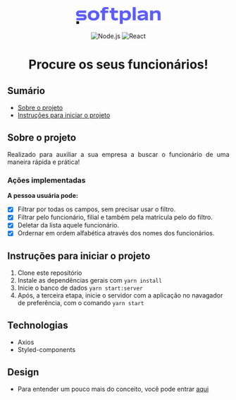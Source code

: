 <p align="center">
  <img alt="logo da softplan" src="src/assets/image/logo-softplan.png" width="200px">
</p>

<p align="center">
  <img src="https://img.shields.io/badge/Node.js-14.17.6-brightgreen" alt="Node.js">
  <img src="https://img.shields.io/badge/React-18.1.0-blue" alt="React">
</p>

<h1 align="center">Procure os seus funcionários!</h1>

## Sumário

- [Sobre o projeto](#sobre-o-projeto)
- [Instruções para iniciar o projeto](#instruções-para-iniciar-o-projeto)

## Sobre o projeto

<p align="justify">Realizado para auxiliar a sua empresa a buscar o funcionário de uma maneira rápida e prática!
  
### Ações implementadas 
  
**A pessoa usuária pode:**  
  
- [X] Filtrar por todas os campos, sem precisar usar o filtro.
- [X] Filtrar pelo funcionário, filial e também pela matrícula pelo do filtro.
- [X] Deletar da lista aquele funcionário.
- [X] Ordernar em ordem alfabética através dos nomes dos funcionários. 
  
</p>

## Instruções para iniciar o projeto

1. Clone este repositório
2. Instale as dependências gerais com `yarn install`
3. Inicie o banco de dados `yarn start:server`
4. Após, a terceira etapa, inicie o servidor com a aplicação no navagador de preferência, com o comando `yarn start`

## Technologias

- Axios
- Styled-components

## Design
- Para entender um pouco mais do conceito, você pode entrar [aqui](Design.md)
